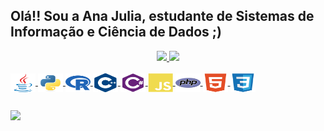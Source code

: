 ## Olá!! Sou a Ana Julia, estudante de Sistemas de Informação e Ciência de Dados ;)
<div align="center">
  <a href="https://github.com/anajuliacbf">
  <img height="180em" src="https://github-readme-stats.vercel.app/api?username=anajuliacbf&show_icons=true&theme=synthwave&include_all_commits=true&count_private=true"/>
  <img height="180em" src="https://github-readme-stats.vercel.app/api/top-langs/?username=anajuliacbf&layout=compact&langs_count=7&theme=synthwave"/>
    
</div>
  <div style="display: inline_block"><br>
    <img align="center" alt="ana-Java" height="30" width="40" src="https://raw.githubusercontent.com/devicons/devicon/master/icons/java/java-original.svg">
    <img align="center" alt="ana-Python" height="30" width="40" src="https://raw.githubusercontent.com/devicons/devicon/master/icons/python/python-original.svg">
    <img align="center" alt="ana-R" height="30" width="40" src="https://raw.githubusercontent.com/devicons/devicon/master/icons/r/r-plain.svg">
    <img align="center" alt="ana-C++" height="30" width="40" src="https://raw.githubusercontent.com/devicons/devicon/master/icons/cplusplus/cplusplus-plain.svg">
    <img align="center" alt="ana-C#" height="30" width="40" src= "https://raw.githubusercontent.com/devicons/devicon/master/icons/csharp/csharp-plain.svg">
    <img align="center" alt="ana-JS" height="30" width="40" src="https://raw.githubusercontent.com/devicons/devicon/master/icons/javascript/javascript-plain.svg">
    <img align="center" alt="ana-PHP" height="30" width="40" src="https://raw.githubusercontent.com/devicons/devicon/master/icons/php/php-original.svg">
    <img align="center" alt="ana-HTML" height="30" width="40" src="https://raw.githubusercontent.com/devicons/devicon/master/icons/html5/html5-plain.svg">
    <img align="center" alt="ana-CSS" height="30" width="40" src="https://raw.githubusercontent.com/devicons/devicon/master/icons/css3/css3-original.svg"> 
</div>
 
  
  
  ##
  
  
  
  <div>
 <a href = "mailto:anajuliacbfernandes1@gmail.com"><img src="https://img.shields.io/badge/-Gmail-%23333?style=for-the-badge&logo=gmail&logoColor=white" target="_blank"></a>
    
  </div>

